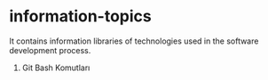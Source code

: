 # information-topics
It contains information libraries of technologies used in the software development process.
1. Git Bash Komutları
